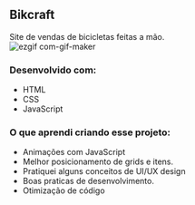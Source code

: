 ## Bikcraft
Site de vendas de bicicletas feitas a mão.
<br>
![ezgif com-gif-maker](https://user-images.githubusercontent.com/87905157/129225268-77f1588c-72a7-4d83-9d8c-02454ccacd6a.gif)



### Desenvolvido com:
- HTML<br>
- CSS<br>
- JavaScript<br>

### O que aprendi criando esse projeto:
- Animações com JavaScript
- Melhor posicionamento de grids e itens.
- Pratiquei alguns conceitos de UI/UX design
- Boas praticas de desenvolvimento.
- Otimização de código
